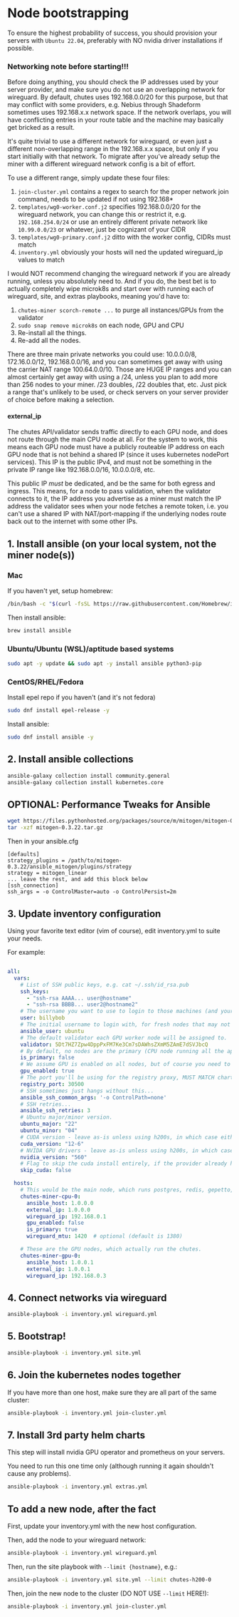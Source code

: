 # Node bootstrapping

To ensure the highest probability of success, you should provision your servers with `Ubuntu 22.04`, preferably with NO nvidia driver installations if possible.

### Networking note before starting!!!

Before doing anything, you should check the IP addresses used by your server provider, and make sure you do not use an overlapping network for wireguard. By default, chutes uses 192.168.0.0/20 for this purpose, but that may conflict with some providers, e.g. Nebius through Shadeform sometimes uses 192.168.x.x network space.  If the network overlaps, you will have conflicting entries in your route table and the machine may basically get bricked as a result.

It's quite trivial to use a different network for wireguard, or even just a different non-overlapping range in the 192.168.x.x space, but only if you start initially with that network.  To migrate after you've already setup the miner with a different wireguard network config is a bit of effort.

To use a different range, simply update these four files:
1. `join-cluster.yml` contains a regex to search for the proper network join command, needs to be updated if not using 192.168*
2. `templates/wg0-worker.conf.j2` specifies 192.168.0.0/20 for the wireguard network, you can change this or restrict it, e.g. `192.168.254.0/24` or use an entirely different private network like `10.99.0.0/23` or whatever, just be cognizant of your CIDR
3. `templates/wg0-primary.conf.j2` ditto with the worker config, CIDRs must match
4. `inventory.yml` obviously your hosts will ned the updated wireguard_ip values to match

I would NOT recommend changing the wireguard network if you are already running, unless you absolutely need to.  And if you do, the best bet is to actually completely wipe microk8s and start over with running each of wireguard, site, and extras playbooks, meaning you'd have to:
1. `chutes-miner scorch-remote ...` to purge all instances/GPUs from the validator
2. `sudo snap remove microk8s` on each node, GPU and CPU
3. Re-install all the things.
4. Re-add all the nodes.

There are three main private networks you could use: 10.0.0.0/8, 172.16.0.0/12, 192.168.0.0/16, and you can sometimes get away with using the carrier NAT range 100.64.0.0/10.  Those are HUGE IP ranges and you can almost certainly get away with using a /24, unless you plan to add more than 256 nodes to your miner. /23 doubles, /22 doubles that, etc.  Just pick a range that's unlikely to be used, or check servers on your server provider of choice before making a selection.

#### external_ip

The chutes API/validator sends traffic directly to each GPU node, and does not route through the main CPU node at all. For the system to work, this means each GPU node must have a publicly routeable IP address on each GPU node that is not behind a shared IP (since it uses kubernetes nodePort services).  This IP is the public IPv4, and must not be something in the private IP range like 192.168.0.0/16, 10.0.0.0/8, etc.

This public IP *must* be dedicated, and be the same for both egress and ingress. This means, for a node to pass validation, when the validator connects to it, the IP address you advertise as a miner must match the IP address the validator sees when your node fetches a remote token, i.e. you can't use a shared IP with NAT/port-mapping if the underlying nodes route back out to the internet with some other IPs.

## 1. Install ansible (on your local system, not the miner node(s))

### Mac

If you haven't yet, setup homebrew:
```bash
/bin/bash -c "$(curl -fsSL https://raw.githubusercontent.com/Homebrew/install/HEAD/install.sh)"
```

Then install ansible:
```bash
brew install ansible
```

### Ubuntu/Ubuntu (WSL)/aptitude based systems

```bash
sudo apt -y update && sudo apt -y install ansible python3-pip
```

### CentOS/RHEL/Fedora

Install epel repo if you haven't (and it's not fedora)
```bash
sudo dnf install epel-release -y
```

Install ansible:
```bash
sudo dnf install ansible -y
```

## 2. Install ansible collections

```bash
ansible-galaxy collection install community.general
ansible-galaxy collection install kubernetes.core
```

## OPTIONAL: Performance Tweaks for Ansible 

```bash
wget https://files.pythonhosted.org/packages/source/m/mitogen/mitogen-0.3.22.tar.gz
tar -xzf mitogen-0.3.22.tar.gz
```

Then in your ansible.cfg

```
[defaults]
strategy_plugins = /path/to/mitogen-0.3.22/ansible_mitogen/plugins/strategy
strategy = mitogen_linear
... leave the rest, and add this block below
[ssh_connection]
ssh_args = -o ControlMaster=auto -o ControlPersist=2m
```

## 3. Update inventory configuration

Using your favorite text editor (vim of course), edit inventory.yml to suite your needs.

For example:
```yaml

all:
  vars:
    # List of SSH public keys, e.g. cat ~/.ssh/id_rsa.pub
    ssh_keys:
      - "ssh-rsa AAAA... user@hostname"
      - "ssh-rsa BBBB... user2@hostname2"
    # The username you want to use to login to those machines (and your public key will be added to).
    user: billybob
    # The initial username to login with, for fresh nodes that may not have your username setup.
    ansible_user: ubuntu
    # The default validator each GPU worker node will be assigned to.
    validator: 5Dt7HZ7Zpw4DppPxFM7Ke3Cm7sDAWhsZXmM5ZAmE7dSVJbcQ
    # By default, no nodes are the primary (CPU node running all the apps, wireguard, etc.) Override this flag exactly once below.
    is_primary: false
    # We assume GPU is enabled on all nodes, but of course you need to disable this for the CPU nodes below.
    gpu_enabled: true
    # The port you'll be using for the registry proxy, MUST MATCH chart/values.yaml registry.service.nodePort!
    registry_port: 30500
    # SSH sometimes just hangs without this...
    ansible_ssh_common_args: '-o ControlPath=none'
    # SSH retries...
    ansible_ssh_retries: 3
    # Ubuntu major/minor version.
    ubuntu_major: "22"
    ubuntu_minor: "04"
    # CUDA version - leave as-is unless using h200s, in which case either use 12-5 or skip_cuda: true (if provider already pre-installed drivers)
    cuda_version: "12-6"
    # NVIDA GPU drivers - leave as-is unless using h200s, in which case it would be 555
    nvidia_version: "560"
    # Flag to skip the cuda install entirely, if the provider already has cuda 12.x+ installed (note some chutes will not work unless 12.6+)
    skip_cuda: false

  hosts:
    # This would be the main node, which runs postgres, redis, gepetto, etc.
    chutes-miner-cpu-0:
      ansible_host: 1.0.0.0
      external_ip: 1.0.0.0
      wireguard_ip: 192.168.0.1
      gpu_enabled: false
      is_primary: true
      wireguard_mtu: 1420  # optional (default is 1380)

    # These are the GPU nodes, which actually run the chutes.
    chutes-miner-gpu-0:
      ansible_host: 1.0.0.1
      external_ip: 1.0.0.1
      wireguard_ip: 192.168.0.3
```

## 4. Connect networks via wireguard

```bash
ansible-playbook -i inventory.yml wireguard.yml
```

## 5. Bootstrap!

```bash
ansible-playbook -i inventory.yml site.yml
```

## 6. Join the kubernetes nodes together

If you have more than one host, make sure they are all part of the same cluster:
```bash
ansible-playbook -i inventory.yml join-cluster.yml
```

## 7. Install 3rd party helm charts

This step will install nvidia GPU operator and prometheus on your servers.

You need to run this one time only (although running it again shouldn't cause any problems).
```bash
ansible-playbook -i inventory.yml extras.yml
```

## To add a new node, after the fact

First, update your inventory.yml with the new host configuration.

Then, add the node to your wireguard network:
```bash
ansible-playbook -i inventory.yml wireguard.yml
```

Then, run the site playbook with `--limit {hostname}`, e.g.:
```bash
ansible-playbook -i inventory.yml site.yml --limit chutes-h200-0
```

Then, join the new node to the cluster (DO NOT USE `--limit` HERE!):
```bash
ansible-playbook -i inventory.yml join-cluster.yml
```
